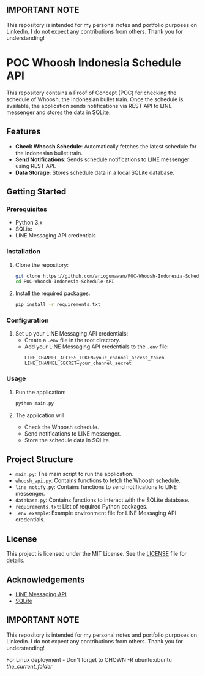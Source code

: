 ## IMPORTANT NOTE
This repository is intended for my personal notes and portfolio purposes on LinkedIn. I do not expect any contributions from others. Thank you for understanding!

# POC Whoosh Indonesia Schedule API

This repository contains a Proof of Concept (POC) for checking the schedule of Whoosh, the Indonesian bullet train. Once the schedule is available, the application sends notifications via REST API to LINE messenger and stores the data in SQLite.

## Features

- **Check Whoosh Schedule**: Automatically fetches the latest schedule for the Indonesian bullet train.
- **Send Notifications**: Sends schedule notifications to LINE messenger using REST API.
- **Data Storage**: Stores schedule data in a local SQLite database.

## Getting Started

### Prerequisites

- Python 3.x
- SQLite
- LINE Messaging API credentials

### Installation

1. Clone the repository:
    ```bash
    git clone https://github.com/ariogunawan/POC-Whoosh-Indonesia-Schedule-API.git
    cd POC-Whoosh-Indonesia-Schedule-API
    ```

2. Install the required packages:
    ```bash
    pip install -r requirements.txt
    ```

### Configuration

1. Set up your LINE Messaging API credentials:
    - Create a `.env` file in the root directory.
    - Add your LINE Messaging API credentials to the `.env` file:
        ```
        LINE_CHANNEL_ACCESS_TOKEN=your_channel_access_token
        LINE_CHANNEL_SECRET=your_channel_secret
        ```

### Usage

1. Run the application:
    ```bash
    python main.py
    ```

2. The application will:
    - Check the Whoosh schedule.
    - Send notifications to LINE messenger.
    - Store the schedule data in SQLite.

## Project Structure

- `main.py`: The main script to run the application.
- `whoosh_api.py`: Contains functions to fetch the Whoosh schedule.
- `line_notify.py`: Contains functions to send notifications to LINE messenger.
- `database.py`: Contains functions to interact with the SQLite database.
- `requirements.txt`: List of required Python packages.
- `.env.example`: Example environment file for LINE Messaging API credentials.

## License

This project is licensed under the MIT License. See the [LICENSE](LICENSE) file for details.

## Acknowledgements

- [LINE Messaging API](https://developers.line.biz/en/services/messaging-api/)
- [SQLite](https://www.sqlite.org/index.html)

## IMPORTANT NOTE
This repository is intended for my personal notes and portfolio purposes on LinkedIn. I do not expect any contributions from others. Thank you for understanding!

For Linux deployment - Don't forget to CHOWN -R ubuntu:ubuntu _the_current_folder_
